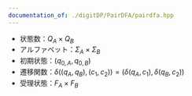 ```yaml
---
documentation_of: ./digitDP/PairDFA/pairdfa.hpp
---
```


- 状態数：$Q_A\times Q_B$
- アルファベット：$Σ_A\times Σ_B$
- 初期状態：$(q_{0,A},q_{0,B})$
- 遷移関数：$\delta((q_A,q_B),(c_1,c_2))=(\delta(q_A,c_1),\delta(q_B,c_2))$
- 受理状態：$F_A\times F_B$